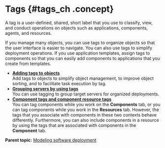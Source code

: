 # Tags {#tags_ch .concept}

A tag is a user-defined, shared, short label that you use to classify, view, and conduct operations on objects such as applications, components, agents, and resources.

If you manage many objects, you can use tags to organize objects so that the user interface is easier to navigate. You can also use tags to simplify deployment operations. If you use application templates, assign tags to components so that you can easily add components to applications that you create from templates.

-   **[Adding tags to objects](../topics/addingtags_tsk.md)**  
 Add tags to objects to simplify object management, to improve object sorting, and to facilitate task execution by tag.
-   **[Grouping servers by using tags](../topics/groupingtags_tsk.md)**  
You can use tagging to group target servers for organized deployments.
-   **[Component tags and component resource tags](../topics/component_tags.md)**  
You can tag components while you work on the **Components** tab, or you can tag components while you work in the **Resources** tab. However, the tags that you associate with components in these two contexts behave differently. Furthermore, you can also include components in a resource by using the tags that are associated with components in the **Component** tab.

**Parent topic:** [Modeling software deployment](../topics/part_using.md)

